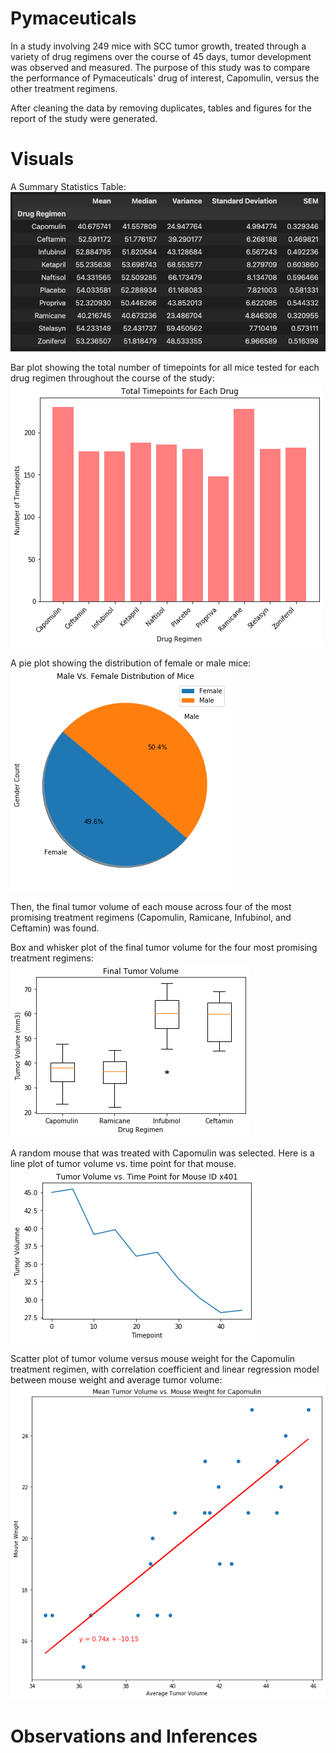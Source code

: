 # Pymaceuticals

In a study involving 249 mice with SCC tumor growth, treated through a variety of drug regimens over the course of 45 days, tumor development was observed and measured. The purpose of this study was to compare the performance of Pymaceuticals' drug of interest, Capomulin, versus the other treatment regimens. 

After cleaning the data by removing duplicates, tables and figures for the report of the study were generated. 


# Visuals
A Summary Statistics Table:<br>
![Summary Statistics](images/summary-stats.png "Summary Statistics")<br>

Bar plot showing the total number of timepoints for all mice tested for each drug regimen throughout the course of the study:<br>
![Timepoints Bar Plot](images/bar-plot.png "Timepoints Bar Plot")<br>

A pie plot showing the distribution of female or male mice:<br>
![Male vs Female Pie](images/pie-plot.png "Male vs Female Pie")<br>

Then, the final tumor volume of each mouse across four of the most promising treatment regimens (Capomulin, Ramicane, Infubinol, and Ceftamin) was found.

Box and whisker plot of the final tumor volume for the four most promising treatment regimens:<br>
![Final Tumor Volume Box Plot](images/box-and-whisker.png "Final Tumor Volume Box Plot")<br>

A random mouse that was treated with Capomulin was selected. 
Here is a line plot of tumor volume vs. time point for that mouse.<br>
![Random Mouse Tumor Volume Plot](images/random-mouse-tumor-vol.png "Random Mouse Tumor Volume Plot")<br>

Scatter plot of tumor volume versus mouse weight for the Capomulin treatment regimen, with correlation coefficient and linear regression model between mouse weight and average tumor volume:<br>
![Tumor Volume vs. Mouse Weight](images/tumor-vol-vs-mouse-weight.png "Tumor Volume vs. Mouse Weight")<br>

# Observations and Inferences
